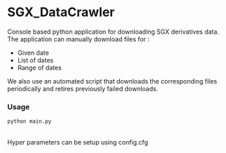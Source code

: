 # SGX_DataCrawler
Console based python application for downloading SGX derivatives data. The application can manually download files for :

* Given date
* List of dates
* Range of dates

We also use an automated script that downloads the corresponding files periodically and retires previously failed downloads.   

### Usage

```python
python main.py

```
\
Hyper parameters can be setup using config.cfg

